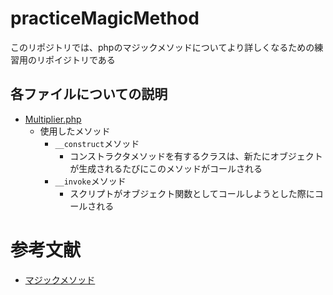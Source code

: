 # practiceMagicMethod

このリポジトリでは、phpのマジックメソッドについてより詳しくなるための練習用のリポイジトリである

## 各ファイルについての説明
- [Multiplier.php](https://github.com/ShotaArima/magic_method/blob/main/Multiplier.php)
	- 使用したメソッド
		- `__construct`メソッド
			- コンストラクタメソッドを有するクラスは、新たにオブジェクトが生成されるたびにこのメソッドがコールされる
		- `__invoke`メソッド
			- スクリプトがオブジェクト関数としてコールしようとした際にコールされる



# 参考文献
- [マジックメソッド](https://www.php.net/manual/ja/language.oop5.magic.php)
